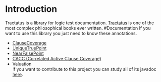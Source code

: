 # Introduction
Tractatus is a library for logic test documentation. [Tractatus](https://en.wikipedia.org/wiki/Tractatus_Logico-Philosophicus) is one of the most complex philosophical books ever written.
#Documentation
If you want to use this library you just need to know these annotations.
* [ClauseCoverage](https://mryf323.github.io/tractatus/ClauseCoverage.html)
* [UniqueTruePoint](https://mryf323.github.io/tractatus/UniqueTruePoint.html)
* [NearFalsePoint](https://mryf323.github.io/tractatus/NearFalsePoint.html)
* [CACC (Correlated Active Clause Coverage)](https://mryf323.github.io/tractatus/CACC.html)
* [Valuation](https://mryf323.github.io/tractatus/Valuation.html)  
If you want to contribute to this project you can study all of its javadoc [here](https://mryf323.github.io/tractatus).
